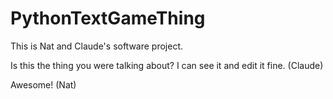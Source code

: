 PythonTextGameThing
===================
This is Nat and Claude's software project.


Is this the thing you were talking about? I can see it and edit it fine. (Claude)

Awesome! (Nat)
